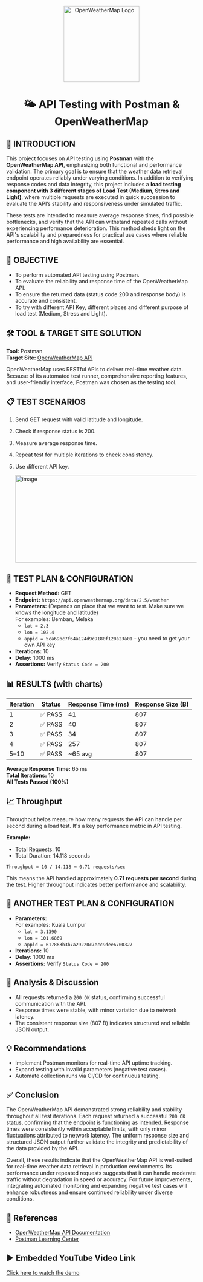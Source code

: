 
<p align="center">
  <img src="https://openweathermap.org/themes/openweathermap/assets/img/logo_white_cropped.png" alt="OpenWeatherMap Logo" width="200"/>
</p>

<h1 align="center">🌤️ API Testing with Postman & OpenWeatherMap</h1>

## 📘 INTRODUCTION
This project focuses on API testing using **Postman** with the **OpenWeatherMap API**, emphasizing both functional and performance validation. The primary goal is to ensure that the weather data retrieval endpoint operates reliably under varying conditions. In addition to verifying response codes and data integrity, this project includes a **load testing component with 3 different stages of Load Test (Medium, Stres and Light)**, where multiple requests are executed in quick succession to evaluate the API’s stability and responsiveness under simulated traffic.

These tests are intended to measure average response times, find possible bottlenecks, and verify that the API can withstand repeated calls without experiencing performance deterioration.  This method sheds light on the API's scalability and preparedness for practical use cases where reliable performance and high availability are essential.

## 🎯 OBJECTIVE
- To perform automated API testing using Postman.
- To evaluate the reliability and response time of the OpenWeatherMap API.
- To ensure the returned data (status code 200 and response body) is accurate and consistent.
- To try with different API Key, different places and different purpose of load test (Medium, Stress and Light).

## 🛠️ TOOL & TARGET SITE SOLUTION
**Tool:** Postman  
**Target Site:** [OpenWeatherMap API](https://openweathermap.org/api)

OpenWeatherMap uses RESTful APIs to deliver real-time weather data.  Because of its automated test runner, comprehensive reporting features, and user-friendly interface, Postman was chosen as the testing tool.

## 📋 TEST SCENARIOS
1. Send GET request with valid latitude and longitude.
2. Check if response status is 200.
3. Measure average response time.
4. Repeat test for multiple iterations to check consistency.
5. Use different API key.<br>

   <img width="587" height="231" alt="image" src="https://github.com/user-attachments/assets/f5310651-c76e-4e4e-8077-12291f0a0640" /><br>


## 🧪 TEST PLAN & CONFIGURATION
- **Request Method:** GET  
- **Endpoint:** `https://api.openweathermap.org/data/2.5/weather`  
- **Parameters:** (Depends on place that we want to test. Make sure we knows the longitude and latitude)<br>
  For examples: Bemban, Melaka
  - `lat = 2.3`  
  - `lon = 102.4`  
  - `appid = 5ca69bc7f64a124d9c9180f120a23a01` - you need to get your own API key 
- **Iterations:** 10
- **Delay:** 1000 ms
- **Assertions:** Verify `Status Code = 200`

## 📊 RESULTS (with charts)
| Iteration | Status | Response Time (ms) | Response Size (B) |
|-----------|--------|---------------------|--------------------|
| 1         | ✅ PASS | 41                  | 807                |
| 2         | ✅ PASS | 40                  | 807                |
| 3         | ✅ PASS | 34                  | 807                |
| 4         | ✅ PASS | 257                 | 807                |
| 5–10      | ✅ PASS | ~65 avg             | 807                |

**Average Response Time:** 65 ms  
**Total Iterations:** 10  
**All Tests Passed (100%)**

## 📈 Throughput
Throughput helps measure how many requests the API can handle per second during a load test. It's a key performance metric in API testing.

**Example:**
- Total Requests: 10
- Total Duration: 14.118 seconds


```
Throughput = 10 / 14.118 ≈ 0.71 requests/sec
```

This means the API handled approximately **0.71 requests per second** during the test. Higher throughput indicates better performance and scalability.

## 🧪 ANOTHER TEST PLAN & CONFIGURATION 
- **Parameters:**<br>
  For examples: Kuala Lumpur
  - `lat = 3.1390`  
  - `lon = 101.6869`  
  - `appid = 617863b3b7a29220c7ecc9dee6700327`
- **Iterations:** 10
- **Delay:** 1000 ms
- **Assertions:** Verify `Status Code = 200`


## 📌 Analysis & Discussion
- All requests returned a `200 OK` status, confirming successful communication with the API.
- Response times were stable, with minor variation due to network latency.
- The consistent response size (807 B) indicates structured and reliable JSON output.

## 💡 Recommendations
- Implement Postman monitors for real-time API uptime tracking.
- Expand testing with invalid parameters (negative test cases).
- Automate collection runs via CI/CD for continuous testing.

## ✅ Conclusion
The OpenWeatherMap API demonstrated strong reliability and stability throughout all test iterations. Each request returned a successful `200 OK` status, confirming that the endpoint is functioning as intended. Response times were consistently within acceptable limits, with only minor fluctuations attributed to network latency. The uniform response size and structured JSON output further validate the integrity and predictability of the data provided by the API.

Overall, these results indicate that the OpenWeatherMap API is well-suited for real-time weather data retrieval in production environments. Its performance under repeated requests suggests that it can handle moderate traffic without degradation in speed or accuracy. For future improvements, integrating automated monitoring and expanding negative test cases will enhance robustness and ensure continued reliability under diverse conditions.

## 🔗 References
- [OpenWeatherMap API Documentation](https://openweathermap.org/api)
- [Postman Learning Center](https://learning.postman.com/)

## ▶️ Embedded YouTube Video Link
[Click here to watch the demo](https://www.youtube.com/)

